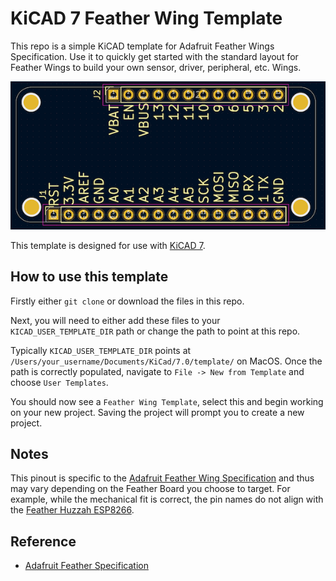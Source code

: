 # KiCAD 7 Feather Wing Template

This repo is a simple KiCAD template for Adafruit Feather Wings Specification.
Use it to quickly get started with the standard layout for Feather Wings to build your own sensor, driver, peripheral, etc. Wings.

![board](meta/board.png)

This template is designed for use with [KiCAD 7](https://www.kicad.org/).

## How to use this template

Firstly either `git clone` or download the files in this repo.

Next, you will need to either add these files to your `KICAD_USER_TEMPLATE_DIR` path or change the path to point at this repo.

Typically `KICAD_USER_TEMPLATE_DIR` points at `/Users/your_username/Documents/KiCad/7.0/template/` on MacOS.
Once the path is correctly populated, navigate to `File -> New from Template` and choose `User Templates`.

You should now see a `Feather Wing Template`, select this and begin working on your new project.
Saving the project will prompt you to create a new project.

## Notes

This pinout is specific to the [Adafruit Feather Wing Specification](https://learn.adafruit.com/adafruit-feather/feather-specification) and thus may vary depending on the Feather Board you choose to target. For example, while the mechanical fit is correct, the pin names do not align with the [Feather Huzzah ESP8266](https://learn.adafruit.com/adafruit-feather-huzzah-esp8266/pinouts).

## Reference

- [Adafruit Feather Specification](https://learn.adafruit.com/adafruit-feather/feather-specification)
